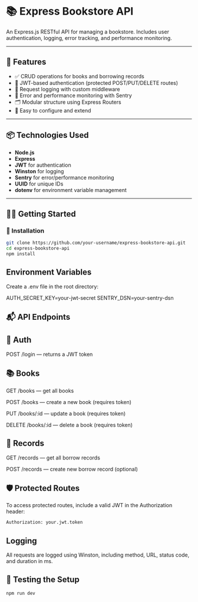 # 📚 Express Bookstore API

An Express.js RESTful API for managing a bookstore. Includes user authentication, logging, error tracking, and performance monitoring.

---

## 🚀 Features

- ✅ CRUD operations for books and borrowing records
- 🔐 JWT-based authentication (protected POST/PUT/DELETE routes)
- 🧾 Request logging with custom middleware
- 🐛 Error and performance monitoring with Sentry
- 🗂 Modular structure using Express Routers
- 🌱 Easy to configure and extend

---

## 📦 Technologies Used

- **Node.js**
- **Express**
- **JWT** for authentication
- **Winston** for logging
- **Sentry** for error/performance monitoring
- **UUID** for unique IDs
- **dotenv** for environment variable management

---

## 🧑‍💻 Getting Started

### 🔧 Installation

```bash
git clone https://github.com/your-username/express-bookstore-api.git
cd express-bookstore-api
npm install
```

## Environment Variables
Create a .env file in the root directory:

AUTH_SECRET_KEY=your-jwt-secret
SENTRY_DSN=your-sentry-dsn

## 📬 API Endpoints
## 🔐 Auth
POST /login — returns a JWT token

## 📚 Books
GET /books — get all books

POST /books — create a new book (requires token)

PUT /books/:id — update a book (requires token)

DELETE /books/:id — delete a book (requires token)

## 📝 Records
GET /records — get all borrow records

POST /records — create new borrow record (optional)


## 🛡️ Protected Routes
To access protected routes, include a valid JWT in the Authorization header:
```bash
Authorization: your.jwt.token
```

## Logging
All requests are logged using Winston, including method, URL, status code, and duration in ms.


## 🧪 Testing the Setup
```bash
npm run dev
```
